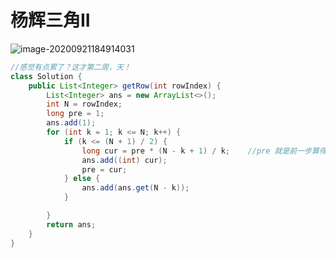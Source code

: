 # 杨辉三角II

![image-20200921184914031](https://gitee.com/20162180090/piccgo/raw/master/pic/image-20200921184914031.png)


```java
//感觉有点累了？这才第二周，天！
class Solution {
    public List<Integer> getRow(int rowIndex) {
        List<Integer> ans = new ArrayList<>();
        int N = rowIndex;
        long pre = 1;
        ans.add(1);
        for (int k = 1; k <= N; k++) {
            if (k <= (N + 1) / 2) {
                long cur = pre * (N - k + 1) / k;    //pre 就是前一步算得了
                ans.add((int) cur);
                pre = cur;
            } else {
                ans.add(ans.get(N - k));
            }

        }
        return ans;
    }
}
```